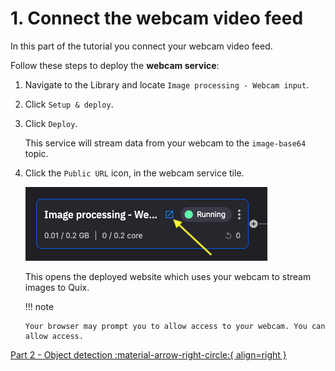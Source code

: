 # 1. Connect the webcam video feed

In this part of the tutorial you connect your webcam video feed.

Follow these steps to deploy the **webcam service**:

1.  Navigate to the Library and locate `Image processing - Webcam input`.

2.  Click `Setup & deploy`.

3.  Click `Deploy`.

    This service will stream data from your webcam to the `image-base64` topic.

4.  Click the `Public URL` icon, in the webcam service tile.

    ![image processing web UI](./images/webcam-public-url.png)

    This opens the deployed website which uses your webcam to stream images to Quix.

    !!! note

        Your browser may prompt you to allow access to your webcam. You can allow access.

[Part 2 - Object detection :material-arrow-right-circle:{ align=right }](object-detection.md)
